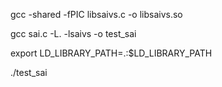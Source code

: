 gcc -shared -fPIC libsaivs.c -o libsaivs.so

gcc sai.c -L. -lsaivs -o test_sai

export LD_LIBRARY_PATH=.:$LD_LIBRARY_PATH

./test_sai

